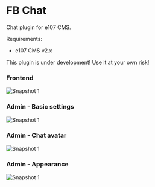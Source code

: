 FB Chat
=======

Chat plugin for e107 CMS.

Requirements:
- e107 CMS v2.x

This plugin is under development! Use it at your own risk!

### Frontend
![Snapshot 1](http://demo.lonalore.hu/screenshots/fb_chat/01.png)

### Admin - Basic settings
![Snapshot 1](http://demo.lonalore.hu/screenshots/fb_chat/02.png)

### Admin - Chat avatar
![Snapshot 1](http://demo.lonalore.hu/screenshots/fb_chat/03.png)

### Admin - Appearance
![Snapshot 1](http://demo.lonalore.hu/screenshots/fb_chat/04.png)
